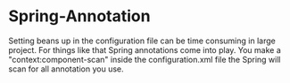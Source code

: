 # Spring-Annotation

Setting beans up in the configuration file can be time consuming in large project. For things like that Spring annotations come into play.
You make a "context:component-scan" inside the configuration.xml file the Spring will scan for all annotation you use.
